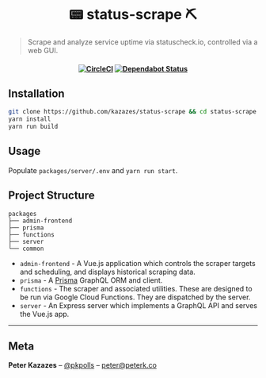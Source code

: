 <h1 align="center">
📟 status-scrape ⛏
</h1>

> Scrape and analyze service uptime via statuscheck.io, controlled via a web GUI.

<h4 align="center">

[![CircleCI](https://circleci.com/gh/kazazes/status-scrape.svg?style=shield&circle-token=89eb1acb780525c0aad93ed2ca7d0c34db9ec386&)](https://circleci.com/gh/kazazes/status-scrape)
[![Dependabot Status](https://api.dependabot.com/badges/status?host=github&repo=kazazes/status-scrape&identifier=150507884)](https://dependabot.com)

</span>

## Installation

```bash
git clone https://github.com/kazazes/status-scrape && cd status-scrape
yarn install
yarn run build
```

## Usage

Populate `packages/server/.env` and `yarn run start`.

## Project Structure

```
packages
├── admin-frontend
├── prisma
├── functions
├── server
└── common
```

- `admin-frontend` - A Vue.js application which controls the scraper targets and scheduling, and displays historical scraping data.
- `prisma` - A [Prisma](https://prisma.io) GraphQL ORM and client.
- `functions` - The scraper and associated utilities. These are designed to be run via Google Cloud Functions. They are dispatched by the server.
- `server` - An Express server which implements a GraphQL API and serves the Vue.js app.

---

## Meta

**Peter Kazazes** – [@pkpolls](https://twitter.com/pkpolls) – peter@peterk.co
